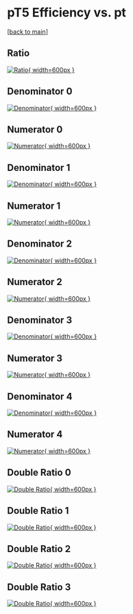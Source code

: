 # pT5 Efficiency vs. pt

[[back to main](./)]



## Ratio

[![Ratio](../mtv/var/pT5_base_0_-1_eff_pt.png){ width=600px }](../mtv/var/pT5_base_0_-1_eff_pt.pdf)

## Denominator 0

[![Denominator](../mtv/den/pT5_base_0_-1_eff_pt_den0.png){ width=600px }](../mtv/den/pT5_base_0_-1_eff_pt_den0.pdf)

## Numerator 0

[![Numerator](../mtv/num/pT5_base_0_-1_eff_pt_num0.png){ width=600px }](../mtv/num/pT5_base_0_-1_eff_pt_num0.pdf)

## Denominator 1

[![Denominator](../mtv/den/pT5_base_0_-1_eff_pt_den1.png){ width=600px }](../mtv/den/pT5_base_0_-1_eff_pt_den1.pdf)

## Numerator 1

[![Numerator](../mtv/num/pT5_base_0_-1_eff_pt_num1.png){ width=600px }](../mtv/num/pT5_base_0_-1_eff_pt_num1.pdf)

## Denominator 2

[![Denominator](../mtv/den/pT5_base_0_-1_eff_pt_den2.png){ width=600px }](../mtv/den/pT5_base_0_-1_eff_pt_den2.pdf)

## Numerator 2

[![Numerator](../mtv/num/pT5_base_0_-1_eff_pt_num2.png){ width=600px }](../mtv/num/pT5_base_0_-1_eff_pt_num2.pdf)

## Denominator 3

[![Denominator](../mtv/den/pT5_base_0_-1_eff_pt_den3.png){ width=600px }](../mtv/den/pT5_base_0_-1_eff_pt_den3.pdf)

## Numerator 3

[![Numerator](../mtv/num/pT5_base_0_-1_eff_pt_num3.png){ width=600px }](../mtv/num/pT5_base_0_-1_eff_pt_num3.pdf)

## Denominator 4

[![Denominator](../mtv/den/pT5_base_0_-1_eff_pt_den4.png){ width=600px }](../mtv/den/pT5_base_0_-1_eff_pt_den4.pdf)

## Numerator 4

[![Numerator](../mtv/num/pT5_base_0_-1_eff_pt_num4.png){ width=600px }](../mtv/num/pT5_base_0_-1_eff_pt_num4.pdf)

## Double Ratio 0

[![Double Ratio](../mtv/ratio/pT5_base_0_-1_eff_pt_ratio0.png){ width=600px }](../mtv/ratio/pT5_base_0_-1_eff_pt_ratio0.pdf)

## Double Ratio 1

[![Double Ratio](../mtv/ratio/pT5_base_0_-1_eff_pt_ratio1.png){ width=600px }](../mtv/ratio/pT5_base_0_-1_eff_pt_ratio1.pdf)

## Double Ratio 2

[![Double Ratio](../mtv/ratio/pT5_base_0_-1_eff_pt_ratio2.png){ width=600px }](../mtv/ratio/pT5_base_0_-1_eff_pt_ratio2.pdf)

## Double Ratio 3

[![Double Ratio](../mtv/ratio/pT5_base_0_-1_eff_pt_ratio3.png){ width=600px }](../mtv/ratio/pT5_base_0_-1_eff_pt_ratio3.pdf)

